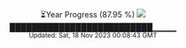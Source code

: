 <p align="center">
⏳Year Progress (87.95 %) <img src="https://file5s.ratemyserver.net/mobs/1062.gif"><br>
██████████████████████████▁▁▁▁ <br>
<sub>Updated: Sat, 18 Nov 2023 00:08:43 GMT</sub>
</p>

